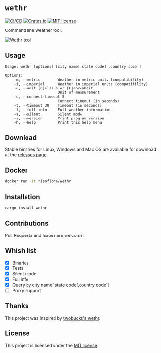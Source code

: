 # `wethr`

[![CI/CD][ci-cd-badge]][ci-cd-url]
[![Crates.io][crates-badge]][crates-url]
[![MIT license][license-badge]][license-url]

Command line weather tool.

[![Wethr tool][wethr-gif]][wethr-url]

## Usage

```
Usage: wethr [options] [city name[,state code][,country code]]

Options:
    -m, --metric        Weather in metric units (compatibility)
    -i, --imperial      Weather in imperial units (compatibility)
    -u, --unit [C]elsius or [F]ahrenheit
                        Unit of measurement
    -c, --connect-timeout 5
                        Connect timeout (in seconds)
    -t, --timeout 30    Timeout (in seconds)
    -f, --full-info     Full weather information
    -s, --silent        Silent mode
    -v, --version       Print program version
    -h, --help          Print this help menu
```

## Download

Stable binaries for Linux, Windows and Mac OS are available for download at the
[releases page](https://github.com/risoflora/wethr/releases).

## Docker

```bash
docker run -it risoflora/wethr
```

## Installation

```bash
cargo install wethr
```

## Contributions

Pull Requests and Issues are welcome!

## Whish list

- [x] Binaries
- [x] Tests
- [x] Silent mode
- [x] Full info
- [x] Query by city name\[,state code\[,country code\]\]
- [ ] Proxy support

## Thanks

This project was inspired by [twobucks's wethr][twobucks-wethr-url].

## License

This project is licensed under the [MIT license](LICENSE).

[ci-cd-badge]: https://img.shields.io/github/workflow/status/risoflora/wethr/CI?style=flat-square "CI/CD"
[ci-cd-url]: https://github.com/risoflora/wethr/actions/workflows/CI.yml "GitHub actions"
[crates-badge]: https://img.shields.io/crates/v/wethr.svg?style=flat-square
[crates-url]: https://crates.io/crates/wethr "Wethr crate"
[license-badge]: https://img.shields.io/crates/l/wethr.svg?style=flat-square
[license-url]: https://github.com/risoflora/wethr/blob/master/LICENSE "MIT license"
[wethr-url]: https://github.com/risoflora/wethr "Wethr tool"
[wethr-gif]: https://github.com/risoflora/wethr/raw/master/wethr.gif "Wethr GIF"
[twobucks-wethr-url]: https://github.com/twobucks/wethr "Twobucks's wethr"
